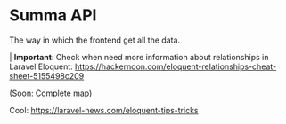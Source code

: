 # Summa API

The way in which the frontend get all the data. 

| **Important**: Check when need more information about relationships in Laravel Eloquent: https://hackernoon.com/eloquent-relationships-cheat-sheet-5155498c209

(Soon: Complete map)

Cool: https://laravel-news.com/eloquent-tips-tricks
